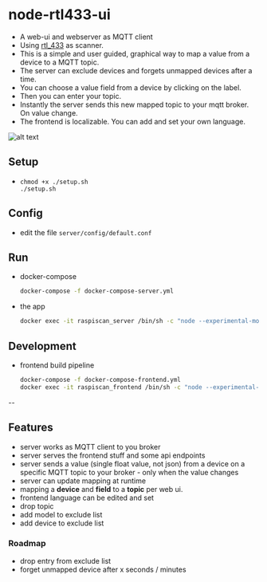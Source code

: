 # node-rtl433-ui

- A web-ui and webserver as MQTT client
- Using [rtl_433](https://github.com/merbanan/rtl_433) as scanner.
- This is a simple and user guided, graphical way to map a value from a device to a MQTT topic.
- The server can exclude devices and forgets unmapped devices after a time.
- You can choose a value field from a device by clicking on the label.
- Then you can enter your topic.
- Instantly the server sends this new mapped topic to your mqtt broker. On value change.
- The frontend is localizable. You can add and set your own language.


![alt text](../master/docs/screenshots/listing.png?raw=true "Screenshot device listing")

## Setup

- ```
  chmod +x ./setup.sh
  ./setup.sh
  ```

## Config

- edit the file `server/config/default.conf`

## Run

- docker-compose
    ```bash
    docker-compose -f docker-compose-server.yml
    ```

- the app
    ```bash
    docker exec -it raspiscan_server /bin/sh -c "node --experimental-modules --experimental-json-modules index.js"
    ```

## Development

- frontend build pipeline
    ```bash
    docker-compose -f docker-compose-frontend.yml
    docker exec -it raspiscan_frontend /bin/sh -c "node --experimental-modules --experimental-json-modules config/WebpackConfigDev.js"
    ```

--

## Features
- server works as MQTT client to you broker
- server serves the frontend stuff and some api endpoints
- server sends a value (single float value, not json) from a device on a specific MQTT topic to your broker - only when the value changes
- server can update mapping at runtime
- mapping a **device** and **field** to a **topic** per web ui.
- frontend language can be edited and set
- drop topic
- add model to exclude list
- add device to exclude list

### Roadmap
- drop entry from exclude list
- forget unmapped device after x seconds / minutes

